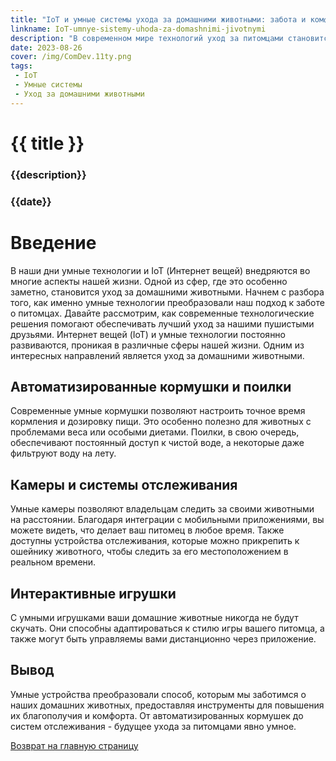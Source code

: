 ```yaml
---
title: "IoT и умные системы ухода за домашними животными: забота и комфорт для наших питомцев"
linkname: IoT-umnye-sistemy-uhoda-za-domashnimi-jivotnymi
description: "В современном мире технологий уход за питомцами становится проще и комфортнее благодаря умным системам и IoT."
date: 2023-08-26
cover: /img/ComDev.11ty.png
tags: 
 - IoT
 - Умные системы
 - Уход за домашними животными
---
```


# {{ title }}
### {{description}}
### {{date}}

# Введение

В наши дни умные технологии и IoT (Интернет вещей) внедряются во многие аспекты нашей жизни. Одной из сфер, где это особенно заметно, становится уход за домашними животными.  Начнем с разбора того, как именно умные технологии преобразовали наш подход к заботе о питомцах. Давайте рассмотрим, как современные технологические решения помогают обеспечивать лучший уход за нашими пушистыми друзьями.
Интернет вещей (IoT) и умные технологии постоянно развиваются, проникая в различные сферы нашей жизни. Одним из интересных направлений является уход за домашними животными. 


## Автоматизированные кормушки и поилки

Современные умные кормушки позволяют настроить точное время кормления и дозировку пищи. Это особенно полезно для животных с проблемами веса или особыми диетами. Поилки, в свою очередь, обеспечивают постоянный доступ к чистой воде, а некоторые даже фильтруют воду на лету.

## Камеры и системы отслеживания

Умные камеры позволяют владельцам следить за своими животными на расстоянии. Благодаря интеграции с мобильными приложениями, вы можете видеть, что делает ваш питомец в любое время. Также доступны устройства отслеживания, которые можно прикрепить к ошейнику животного, чтобы следить за его местоположением в реальном времени.

## Интерактивные игрушки

С умными игрушками ваши домашние животные никогда не будут скучать. Они способны адаптироваться к стилю игры вашего питомца, а также могут быть управляемы вами дистанционно через приложение.

## Вывод

Умные устройства преобразовали способ, которым мы заботимся о наших домашних животных, предоставляя инструменты для повышения их благополучия и комфорта. От автоматизированных кормушек до систем отслеживания - будущее ухода за питомцами явно умное.

[Возврат на главную страницу](/)